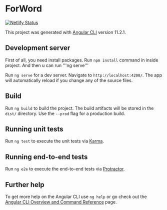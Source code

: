 # ForWord

[![Netlify Status](https://api.netlify.com/api/v1/badges/e9423791-ec87-4853-9835-d57857d85fa3/deploy-status)](https://app.netlify.com/sites/brave-lichterman-2300d5/deploys)

This project was generated with [Angular CLI](https://github.com/angular/angular-cli) version 11.2.1.

## Development server

First of all, you need install packages. Run ```npm install``` command in inside project.
And then u can run '''ng serve'''

Run `ng serve` for a dev server. 
Navigate to `http://localhost:4200/`. The app will automatically reload if you change any of the source files.

## Build

Run `ng build` to build the project. The build artifacts will be stored in the `dist/` directory. Use the `--prod` flag for a production build.

## Running unit tests

Run `ng test` to execute the unit tests via [Karma](https://karma-runner.github.io).

## Running end-to-end tests

Run `ng e2e` to execute the end-to-end tests via [Protractor](http://www.protractortest.org/).

## Further help

To get more help on the Angular CLI use `ng help` or go check out the [Angular CLI Overview and Command Reference](https://angular.io/cli) page.
